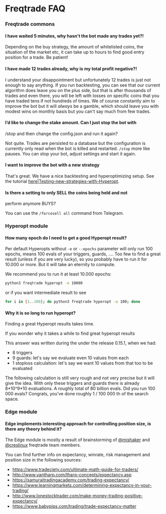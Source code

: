 # Freqtrade FAQ

### Freqtrade commons

#### I have waited 5 minutes, why hasn't the bot made any trades yet?!

Depending on the buy strategy, the amount of whitelisted coins, the
situation of the market etc, it can take up to hours to find good entry
position for a trade. Be patient!

#### I have made 12 trades already, why is my total profit negative?!

I understand your disappointment but unfortunately 12 trades is just
not enough to say anything. If you run backtesting, you can see that our
current algorithm does leave you on the plus side, but that is after
thousands of trades and even there, you will be left with losses on
specific coins that you have traded tens if not hundreds of times. We
of course constantly aim to improve the bot but it will _always_ be a
gamble, which should leave you with modest wins on monthly basis but
you can't say much from few trades.

#### I’d like to change the stake amount. Can I just stop the bot with
/stop and then change the config.json and run it again?

Not quite. Trades are persisted to a database but the configuration is
currently only read when the bot is killed and restarted. `/stop` more
like pauses. You can stop your bot, adjust settings and start it again.

#### I want to improve the bot with a new strategy

That's great. We have a nice backtesting and hyperoptimizing setup. See
the tutorial [here|Testing-new-strategies-with-Hyperopt](bot-usage.md#hyperopt-commands).

#### Is there a setting to only SELL the coins being held and not
perform anymore BUYS?

You can use the `/forcesell all` command from Telegram.

### Hyperopt module

#### How many epoch do I need to get a good Hyperopt result?
Per default Hyperopts without `-e` or `--epochs` parameter will only
run 100 epochs, means 100 evals of your triggers, guards, .... Too few
to find a great result (unless if you are very lucky), so you probably
have to run it for 10.000 or more. But it will take an eternity to
compute.

We recommend you to run it at least 10.000 epochs:

```bash
python3 freqtrade hyperopt -e 10000
```

or if you want intermediate result to see

```bash
for i in {1..100}; do python3 freqtrade hyperopt -e 100; done
```

#### Why it is so long to run hyperopt?

Finding a great Hyperopt results takes time.

If you wonder why it takes a while to find great hyperopt results

This answer was written during the under the release 0.15.1, when we had:
- 8 triggers
- 9 guards: let's say we evaluate even 10 values from each
- 1 stoploss calculation: let's say we want 10 values from that too to
be evaluated

The following calculation is still very rough and not very precise
but it will give the idea. With only these triggers and guards there is
already 8\*10^9\*10 evaluations. A roughly total of 80 billion evals.
Did you run 100 000 evals? Congrats, you've done roughly 1 / 100 000 th
of the search space.

### Edge module

#### Edge implements interesting approach for controlling position size, is there any theory behind it?

The Edge module is mostly a result of brainstorming of [@mishaker](https://github.com/mishaker) and [@creslinux](https://github.com/creslinux) freqtrade team members.

You can find further info on expectancy, winrate, risk management and position size in the following sources:
* https://www.tradeciety.com/ultimate-math-guide-for-traders/
* http://www.vantharp.com/tharp-concepts/expectancy.asp
* https://samuraitradingacademy.com/trading-expectancy/
* https://www.learningmarkets.com/determining-expectancy-in-your-trading/
* http://www.lonestocktrader.com/make-money-trading-positive-expectancy/
* https://www.babypips.com/trading/trade-expectancy-matter

